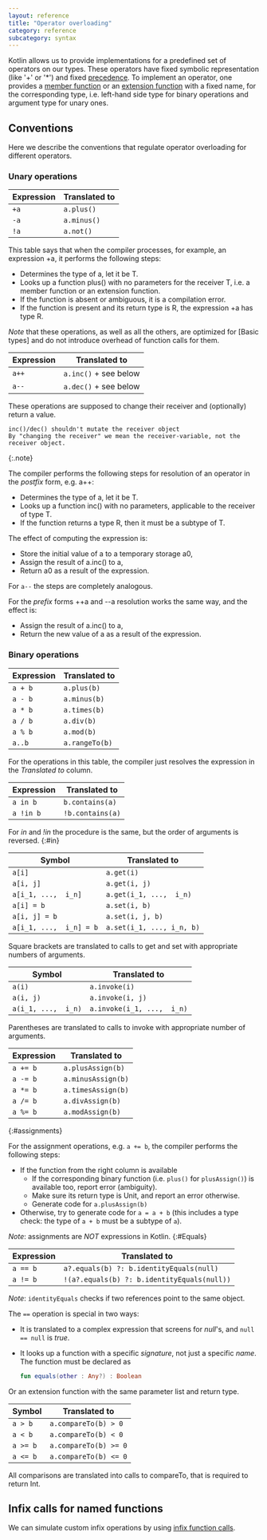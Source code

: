 ```yaml
---
layout: reference
title: "Operator overloading"
category: reference
subcategory: syntax
---
```


Kotlin allows us to provide implementations for a predefined set of operators on our types. These operators have fixed symbolic representation
(like '+' or '*') and fixed [precedence](grammar.html#precedence). To implement an operator, one provides a [member function](functions.html#member-functions)
or an [extension function](extension-functions.html) with a fixed name, for the corresponding type, i.e. left-hand side type for binary operations and argument type for unary ones.

## Conventions

Here we describe the conventions that regulate operator overloading for different operators.

### Unary operations

| Expression | Translated to |
|------------|---------------|
| `+a` | `a.plus()` |
| `-a` | `a.minus()` |
| `!a` | `a.not()` |

This table says that when the compiler processes, for example, an expression +a, it performs the following steps:

* Determines the type of a, let it be T.
* Looks up a function plus() with no parameters for the receiver T, i.e. a member function or an extension function.
* If the function is absent or ambiguous, it is a compilation error.
* If the function is present and its return type is R, the expression +a has type R.

*Note* that these operations, as well as all the others, are optimized for [Basic types] and do not introduce overhead of function calls for them.

| Expression | Translated to |
|------------|---------------|
| `a++` | `a.inc()` + see below |
| `a--` | `a.dec()` + see below |

These operations are supposed to change their receiver and (optionally) return a value.

    inc()/dec() shouldn't mutate the receiver object
    By "changing the receiver" we mean the receiver-variable, not the receiver object.
{:.note}

The compiler performs the following steps for resolution of an operator in the *postfix* form, e.g. a++:

* Determines the type of a, let it be T.
* Looks up a function inc() with no parameters, applicable to the receiver of type T.
* If the function returns a type R, then it must be a subtype of T.

The effect of computing the expression is:

* Store the initial value of a to a temporary storage a0,
* Assign the result of a.inc() to a,
* Return a0 as a result of the expression.

For `a--` the steps are completely analogous.

For the *prefix* forms ++a and --a resolution works the same way, and the effect is:

* Assign the result of a.inc() to a,
* Return the new value of a as a result of the expression.

### Binary operations

| Expression | Translated to |
| -----------|-------------- |
| `a + b` | `a.plus(b)` |
| `a - b` | `a.minus(b)` |
| `a * b` | `a.times(b)` |
| `a / b` | `a.div(b)` |
| `a % b` | `a.mod(b)` |
| `a..b ` | `a.rangeTo(b)` |

For the operations in this table, the compiler just resolves the expression in the *Translated to* column.

| Expression | Translated to |
| -----------|-------------- |
| `a in b` | `b.contains(a)` |
| `a !in b` | `!b.contains(a)` |

For *in* and *!in* the procedure is the same, but the order of arguments is reversed.
{:#in}

| Symbol | Translated to |
| -------|-------------- |
| `a[i]`  | `a.get(i)` |
| `a[i, j]`  | `a.get(i, j)` |
| `a[i_1, ...,  i_n]`  | `a.get(i_1, ...,  i_n)` |
| `a[i] = b` | `a.set(i, b)` |
| `a[i, j] = b` | `a.set(i, j, b)` |
| `a[i_1, ...,  i_n] = b` | `a.set(i_1, ..., i_n, b)` |

Square brackets are translated to calls to get and set with appropriate numbers of arguments.

| Symbol | Translated to |
|--------|---------------|
| `a(i)`  | `a.invoke(i)` |
| `a(i, j)`  | `a.invoke(i, j)` |
| `a(i_1, ...,  i_n)`  | `a.invoke(i_1, ...,  i_n)` |

Parentheses are translated to calls to invoke with appropriate number of arguments.

| Expression | Translated to |
|------------|---------------|
| `a += b` | `a.plusAssign(b)` |
| `a -= b` | `a.minusAssign(b)` |
| `a *= b` | `a.timesAssign(b)` |
| `a /= b` | `a.divAssign(b)` |
| `a %= b` | `a.modAssign(b)` |
{:#assignments}

For the assignment operations, e.g. `a += b`, the compiler performs the following steps:

* If the function from the right column is available
  * If the corresponding binary function (i.e. `plus()` for `plusAssign()`) is available too, report error (ambiguity).
  * Make sure its return type is Unit, and report an error otherwise.
  * Generate code for `a.plusAssign(b)`
* Otherwise, try to generate code for `a = a + b` (this includes a type check: the type of `a + b` must be a subtype of `a`).

*Note*: assignments are *NOT* expressions in Kotlin.
{:#Equals}

| Expression | Translated to |
|------------|---------------|
| `a == b` | `a?.equals(b) ?: b.identityEquals(null)` |
| `a != b` | `!(a?.equals(b) ?: b.identityEquals(null))` |

*Note*: `identityEquals` checks if two references point to the same object.

The `==` operation is special in two ways:

* It is translated to a complex expression that screens for *null*'s, and `null == null` is *true*.
* It looks up a function with a specific _signature_, not just a specific _name_. The function must be declared as

  ``` kotlin
  fun equals(other : Any?) : Boolean
  ```

Or an extension function with the same parameter list and return type.

| Symbol | Translated to |
|--------|---------------|
| `a > b`  | `a.compareTo(b) > 0` |
| `a < b`  | `a.compareTo(b) < 0` |
| `a >= b` | `a.compareTo(b) >= 0` |
| `a <= b` | `a.compareTo(b) <= 0` |

All comparisons are translated into calls to compareTo, that is required to return Int.

## Infix calls for named functions

We can simulate custom infix operations by using [infix function calls](functions.html#infix-notation).
